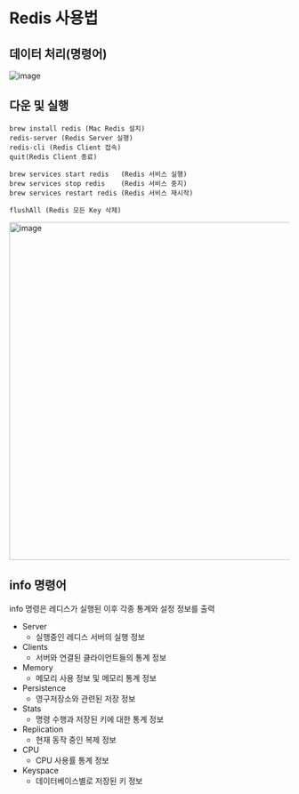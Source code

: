 # Redis 사용법

## 데이터 처리(명령어)
![image](https://user-images.githubusercontent.com/74396651/229422217-0771d082-578a-4132-a2cd-0589567cc33c.png)




## 다운 및 실행
```
brew install redis (Mac Redis 설치)
redis-server (Redis Server 실행)
redis-cli (Redis Client 접속)
quit(Redis Client 종료)

brew services start redis   (Redis 서비스 실행)
brew services stop redis    (Redis 서비스 중지)
brew services restart redis (Redis 서비스 재시작)

flushAll (Redis 모든 Key 삭제)
```
<img width="608" alt="image" src="https://user-images.githubusercontent.com/74396651/229424909-9f703dee-601e-46ea-b943-2174d46fdb06.png">

## info 명령어
info 명령은 레디스가 실행된 이후 각종 통계와 설정 정보를 출력
- Server
  - 실행중인 레디스 서버의 실행 정보 
- Clients
  - 서버와 연결된 클라이언트들의 통계 정보  
- Memory
  - 메모리 사용 정보 및 메모리 통계 정보 
- Persistence
  - 영구저장소와 관련된 저장 정보 
- Stats
  - 명령 수행과 저장된 키에 대한 통계 정보
- Replication
  - 현재 동작 중인 복제 정보
- CPU
  - CPU 사용률 통계 정보
- Keyspace
  - 데이터베이스별로 저장된 키 정보

